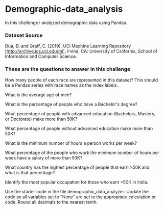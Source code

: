 # Demographic-data_analysis

In this challenge i analyzed demographic data using Pandas. 

### Dataset Source
Dua, D. and Graff, C. (2019). UCI Machine Learning Repository [http://archive.ics.uci.edu/ml]. Irvine, CA: University of California, School of Information and Computer Science.

### These are the questions to answer in this challenge

How many people of each race are represented in this dataset? This should be a Pandas series with race names as the index labels. 

What is the average age of men?

What is the percentage of people who have a Bachelor's degree?

What percentage of people with advanced education (Bachelors, Masters, or Doctorate) make more than 50K?

What percentage of people without advanced education make more than 50K?

What is the minimum number of hours a person works per week?

What percentage of the people who work the minimum number of hours per week have a salary of more than 50K?

What country has the highest percentage of people that earn >50K and what is that percentage?

Identify the most popular occupation for those who earn >50K in India.

Use the starter code in the file demographic_data_analyzer. Update the code so all variables set to "None" are set to the appropriate calculation or code. Round all decimals to the nearest tenth.

